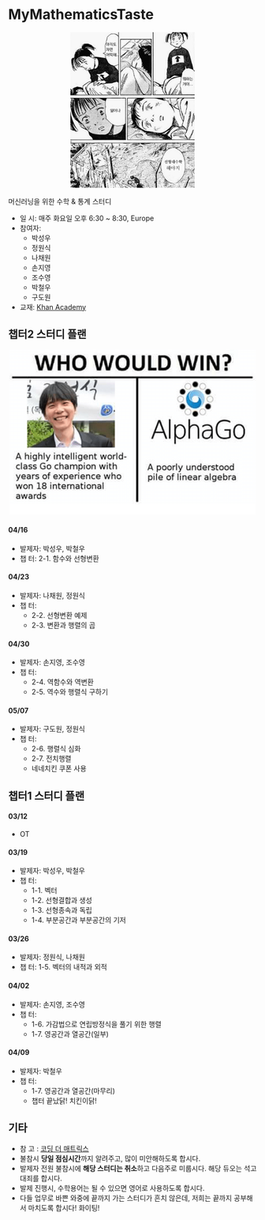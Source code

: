 # MyMathematicsTaste

<center><img src="/etcs/선대1.jpeg" width="50%" height="50%"></center>


머신러닝을 위한 수학 & 통계 스터디
- 일  시: 매주 화요일 오후 6:30 ~ 8:30, Europe
- 참여자: 
    - 박성우
    - 정원식
    - 나채원
    - 손지영
    - 조수영
    - 박철우
    - 구도원
- 교재: [Khan Academy](https://ko.khanacademy.org/math/linear-algebra/vectors-and-spaces)

## 챕터2 스터디 플랜

<center><img src="/etcs/선대3.png"></center>

#### 04/16
- 발제자: 박성우, 박철우
- 챕  터: 2-1. 함수와 선형변환

#### 04/23
- 발제자: 나채원, 정원식
- 챕  터:
    - 2-2. 선형변환 예제
    - 2-3. 변환과 행렬의 곱

#### 04/30
- 발제자: 손지영, 조수영
- 챕  터:
    - 2-4. 역함수와 역변환
    - 2-5. 역수와 행렬식 구하기

#### 05/07
- 발제자: 구도원, 정원식
- 챕  터:
    - 2-6. 행렬식 심화
    - 2-7. 전치행렬
    - 네네치킨 쿠폰 사용



## 챕터1 스터디 플랜

#### 03/12
- OT

#### 03/19
- 발제자: 박성우, 박철우
- 챕  터: 
    - 1-1. 벡터
    - 1-2. 선형결합과 생성
    - 1-3. 선형종속과 독립
    - 1-4. 부분공간과 부분공간의 기저

#### 03/26
- 발제자: 정원식, 나채원
- 챕  터: 1-5. 벡터의 내적과 외적

#### 04/02
- 발제자: 손지영, 조수영
- 챕  터: 
    - 1-6. 가감법으로 연립방정식을 풀기 위한 행렬
    - 1-7. 영공간과 열공간(일부)

#### 04/09
- 발제자: 박철우
- 챕  터: 
    - 1-7. 영공간과 열공간(마무리)
    - 챕터 끝났닭! 치킨이닭!

## 기타

- 참  고 : [코딩 더 매트릭스](http://www.yes24.co.kr/Product/goods/17967245)
- 불참시 **당일 점심시간**까지 알려주고, 많이 미안해하도록 합시다.
- 발제자 전원 불참시에 **해당 스터디는 취소**하고 다음주로 미룹시다. 해당 듀오는 석고대죄를 합시다.
- 발제 진행시, 수학용어는 될 수 있으면 영어로 사용하도록 합시다.
- 다들 업무로 바쁜 와중에 끝까지 가는 스터디가 흔치 않은데, 저희는 끝까지 공부해서 마치도록 합시다! 화이팅!


